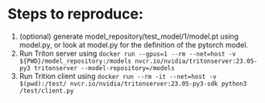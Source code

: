 Steps to reproduce:
===================

1. (optional) generate model_repository/test_model/1/model.pt using model.py, or look at model.py for the definition of the pytorch model.
2. Run Triton server using `docker run --gpus=1 --rm --net=host -v ${PWD}/model_repository:/models nvcr.io/nvidia/tritonserver:23.05-py3 tritonserver --model-repository=/models`
3. Run Trition client using `docker run --rm -it --net=host -v $(pwd):/test/ nvcr.io/nvidia/tritonserver:23.05-py3-sdk python3 /test/client.py`

